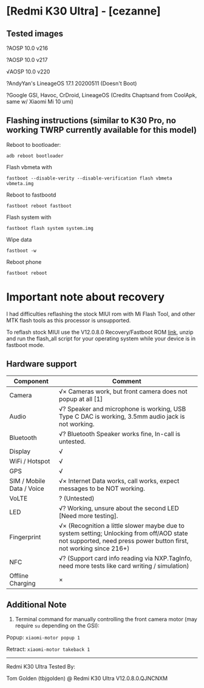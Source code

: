# [Redmi K30 Ultra] - [cezanne]

## Tested images
?AOSP 10.0 v216

?AOSP 10.0 v217

√AOSP 10.0 v220

?AndyYan's LineageOS 17.1 20200511 (Doesn't Boot)

?Google GSI, Havoc, CrDroid, LineageOS (Credits Chaptsand from CoolApk, same w/ Xiaomi Mi 10 umi)

## Flashing instructions (similar to K30 Pro, no working TWRP currently available for this model)

Reboot to bootloader:
```
adb reboot bootloader
```
Flash vbmeta with 
```
fastboot --disable-verity --disable-verification flash vbmeta vbmeta.img
``` 
Reboot to fastbootd
```
fastboot reboot fastboot
```
Flash system with
```
fastboot flash system system.img
```
Wipe data
```
fastboot -w
```
Reboot phone
```
fastboot reboot
```

# Important note about recovery

I had difficulties reflashing the stock MIUI rom with Mi Flash Tool, and other MTK flash tools as this processor is unsupported.

To reflash stock MIUI use the V12.0.8.0 Recovery/Fastboot ROM [link](https://bigota.d.miui.com/V12.0.8.0.QJNCNXM/miui_CEZANNE_V12.0.8.0.QJNCNXM_1ae9faa171_10.0.zip), unzip and run the flash_all script for your operating system while your device is in fastboot mode.

## Hardware support

| Component                 |      Comment                                              |
|---------------------------|-----------------------------------------------------------|
| Camera                    | √× Cameras work, but front camera does not popup at all [1] |
| Audio                     | √? Speaker and microphone is working, USB Type C DAC is working, 3.5mm audio jack is not working. |
| Bluetooth                 | √? Bluetooth Speaker works fine, In-call is untested. |
| Display                   | √ |
| WiFi / Hotspot            | √ |
| GPS                       | √ |
| SIM / Mobile Data / Voice | √× Internet Data works, call works, expect messages to be NOT working. |
| VoLTE                     | ? (Untested) |
| LED                       | √? Working, unsure about the second LED [Need more testing]. |
| Fingerprint               | √× (Recognition a little slower maybe due to system setting; Unlocking from off/AOD state not supported, need press power button first, not working since 216+) |
| NFC                       | √? (Support card info reading via NXP.TagInfo, need more tests like card writing / simulation) |
| Offline Charging          | × |

## Additional Note

1. Terminal command for manually controlling the front camera motor (may require `su` depending on the GSI):

Popup: `xiaomi-motor popup 1`

Retract: `xiaomi-motor takeback 1`

---

Redmi K30 Ultra Tested By:

Tom Golden (tbjgolden) @ Redmi K30 Ultra V12.0.8.0.QJNCNXM 

